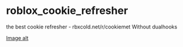 # roblox_cookie_refresher
the best cookie refresher - rbxcold.net/r/cookiemet
Without dualhooks

[Image alt](https://github.com/roblox_cookie_refresher/blob/main/rbxcold.png)
